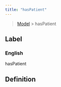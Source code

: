 ```yaml
---
title: "hasPatient"
---
```


> [Model](../../) > hasPatient

## Label

### English
hasPatient


## Definition
    


    
